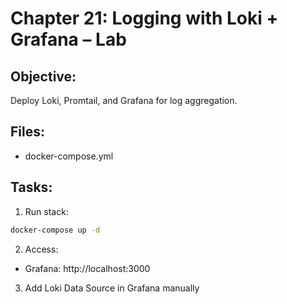 # Chapter 21: Logging with Loki + Grafana – Lab

## Objective:
Deploy Loki, Promtail, and Grafana for log aggregation.

## Files:
- docker-compose.yml

## Tasks:
1. Run stack:
```bash
docker-compose up -d
```

2. Access:
- Grafana: http://localhost:3000

3. Add Loki Data Source in Grafana manually
